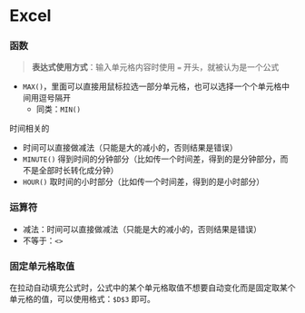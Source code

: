 # Excel

### 函数

> **表达式使用方式**：输入单元格内容时使用 `=` 开头，就被认为是一个公式

- `MAX()`，里面可以直接用鼠标拉选一部分单元格，也可以选择一个个单元格中间用逗号隔开
  - 同类：`MIN()`

时间相关的
- 时间可以直接做减法（只能是大的减小的，否则结果是错误）
- `MINUTE()` 得到时间的分钟部分（比如传一个时间差，得到的是分钟部分，而不是全部时长转化成分钟）
- `HOUR()`  取时间的小时部分（比如传一个时间差，得到的是小时部分）

### 运算符

- 减法：时间可以直接做减法（只能是大的减小的，否则结果是错误）
- 不等于：`<>`

### 固定单元格取值

在拉动自动填充公式时，公式中的某个单元格取值不想要自动变化而是固定取某个单元格的值，可以使用格式：`$D$3` 即可。
